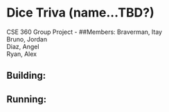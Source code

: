 # Dice Triva (name...TBD?)
CSE 360 Group Project - <Description Here>
##Members:
Braverman, Itay  
Bruno, Jordan  
Diaz, Angel  
Ryan, Alex  

## Building:
<build instructions here...>

## Running:
<run instructions here...>
